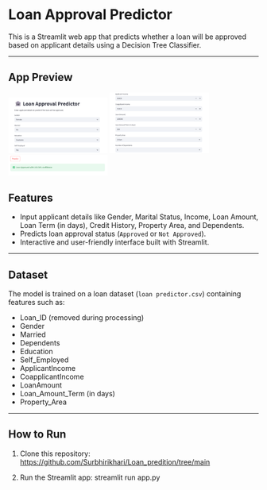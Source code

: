 # Loan Approval Predictor

This is a Streamlit web app that predicts whether a loan will be approved based on applicant details using a Decision Tree Classifier.

---
## App Preview

<img src="asset/img1.png"  width="200"/>
<img src="asset/img2.png"  width="200"/>
<img src="asset/img3.png"  width="200"/>

## Features

- Input applicant details like Gender, Marital Status, Income, Loan Amount, Loan Term (in days), Credit History, Property Area, and Dependents.
- Predicts loan approval status (`Approved` or `Not Approved`).
- Interactive and user-friendly interface built with Streamlit.

---

## Dataset

The model is trained on a loan dataset (`loan predictor.csv`) containing features such as:

- Loan_ID (removed during processing)
- Gender
- Married
- Dependents
- Education
- Self_Employed
- ApplicantIncome
- CoapplicantIncome
- LoanAmount
- Loan_Amount_Term (in days)
- Property_Area

---

## How to Run

1. Clone this repository:
  https://github.com/Surbhirikhari/Loan_predition/tree/main

2. Run the Streamlit app:
   streamlit run app.py

   
